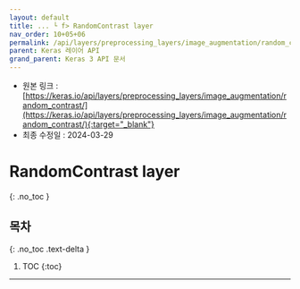 ```yaml
---
layout: default
title: ... └ f> RandomContrast layer
nav_order: 10+05+06
permalink: /api/layers/preprocessing_layers/image_augmentation/random_contrast/
parent: Keras 레이어 API
grand_parent: Keras 3 API 문서
---
```


* 원본 링크 : [https://keras.io/api/layers/preprocessing_layers/image_augmentation/random_contrast/](https://keras.io/api/layers/preprocessing_layers/image_augmentation/random_contrast/){:target="_blank"}
* 최종 수정일 : 2024-03-29

# RandomContrast layer
{: .no_toc }

## 목차
{: .no_toc .text-delta }

1. TOC
{:toc}

---
